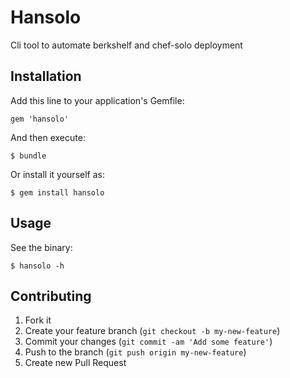 # Hansolo

Cli tool to automate berkshelf and chef-solo deployment

## Installation

Add this line to your application's Gemfile:

    gem 'hansolo'

And then execute:

    $ bundle

Or install it yourself as:

    $ gem install hansolo

## Usage

See the binary:

    $ hansolo -h


## Contributing

1. Fork it
2. Create your feature branch (`git checkout -b my-new-feature`)
3. Commit your changes (`git commit -am 'Add some feature'`)
4. Push to the branch (`git push origin my-new-feature`)
5. Create new Pull Request
